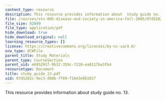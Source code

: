 ```yaml
---
content_type: resource
description: This resource provides information about  study guide no. 13.
file: /courses/sts-005-disease-and-society-in-america-fall-2005/07d5282c9ec3d0db7f69f1b43e9b1017_study_guide_13.pdf
file_size: 82849
file_type: application/pdf
hide_download: true
hide_download_original: null
learning_resource_types: []
license: https://creativecommons.org/licenses/by-nc-sa/4.0/
ocw_type: OCWFile
parent_title: Study Materials
parent_type: CourseSection
parent_uid: e695291f-9b32-359c-7210-ea8117ba3fb4
resourcetype: Document
title: study_guide_13.pdf
uid: 07d5282c-9ec3-d0db-7f69-f1b43e9b1017
---
```

This resource provides information about  study guide no. 13.